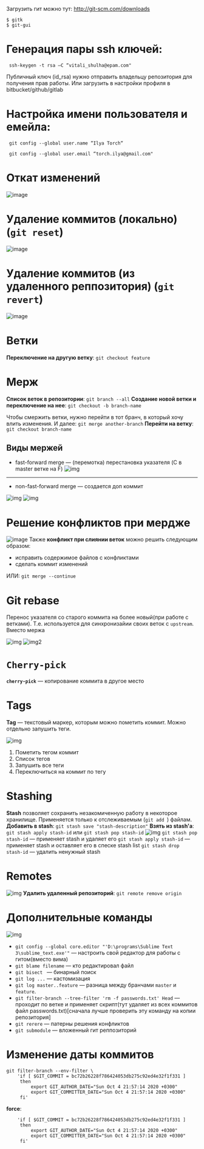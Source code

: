 Загрузить гит можно тут: http://git-scm.com/downloads
```git
$ gitk
$ git-gui
```
# Генерация пары ssh ключей:

     ssh-keygen -t rsa –C “vitali_shulha@epam.com"

Публичный ключ (id_rsa) нужно отправить владельцу репозитория для получения прав работы. Или загрузить в настройки профиля в bitbucket/github/gitlab

# Настройка имени пользователя и емейла:

     git config --global user.name “Ilya Torch“

     git config --global user.email “torch.ilya@gmail.com"

# Откат изменений
![image](https://sun9-74.userapi.com/xu99LVU67T3FrB_isys4kU0Z8nD9PTaxtJ4m6A/6ALmxoaetus.jpg)

# Удаление коммитов (локально) (`git reset`)
![image](https://sun9-42.userapi.com/qa5DThqIm5ketQZP0KIPhnWbwTHlBELkqCjCUQ/rRWzWUH00i8.jpg)

# Удаление коммитов (из удаленного реппозитория) (`git revert`)

![image](https://sun9-9.userapi.com/a1XTkZj3ZrrwvQGDhhGKGzVO2Ft38YZfYxMOww/K9cjV3AUxq0.jpg)

# Ветки
**Переключение на другую ветку**:
`git checkout feature`

# Мерж
**Cписок веток в репозитории**: `git branch --all`
**Создание новой ветки и переключение на нее**: `git checkout -b branch-name`

Чтобы смержить ветки, нужно перейти в тот бранч, в который хочу влить изменения. И далее: `git merge another-branch`
**Перейти на ветку**: `git checkout branch-name`
## Виды мержей
* fast-forward merge — (перемотка) перестановка указателя (C в master ветке на F)
![img](https://sun9-41.userapi.com/HAPKQjcNrkAvt1mIkzDTnReKD-YD3aGJT_KBqw/GyKvWQ12wCM.jpg)
---
* non-fast-forward merge — создается доп коммит

![img](https://sun9-52.userapi.com/ZUBEG5c0-SKC56XXgF_PHbn-hi29mI1KVCl0-A/tG5D1-aVhMo.jpg)
![img](https://sun9-40.userapi.com/2UXZa6HTvnOPouMEnzYHe23Z7FOo2RyfuagnyQ/3tzFXfprKsA.jpg)
# Решение конфликтов при мердже
![image](https://sun9-53.userapi.com/oqgd3EJO720kBiclEz4Kd_-MDuZAW-LNsLhsxg/I7XqnTwlB4E.jpg)
Также **конфликт при слиянии веток** можно решить следующим образом:
 * исправить содержимое файлов с конфликтами
 * сделать коммит изменений

ИЛИ: `git merge --continue`
# Git rebase
Перенос указателя со старого коммита на более новый(при работе с ветками). Т.е. используется для синхронизайии своих веток с `upstream`. Вместо мержа

![img](https://sun9-38.userapi.com/s2Hd0GK5Fl2-aSZ_h59OBX20kJou2pdoKdtKeg/8GJziciFkwM.jpg)
![img2](https://sun9-43.userapi.com/caBRj3kAQlHl0Z1MznILehvbo5TFlniI0acrLA/r9pCumHBOl4.jpg)

# `Cherry-pick`
**`cherry-pick`** — копирование коммита в другое место

# Tags
**Tag** — текстовый маркер, которым можно пометить коммит.
Можно отдельно запушить теги.

![img](https://sun9-26.userapi.com/-ARUwKpkc1DeItn-z3ywWwtszMzyPOIAyiJ5mw/1ICeb5ycZkg.jpg)
1. Пометить тегом коммит
2. Список тегов
3. Запушить все теги
4. Переключиться на коммит по тегу

# Stashing
**Stash** позволяет сохранить незакомиченную работу в некоторое хранилище. Применяется только к отслеживаемым (`git add `) файлам.
**Добавить в stash**:
`git stash save "stash-description"`
**Взять из stash'a**:
`git stash apply stash-id` или `git stash pop stash-id`
![img](https://sun9-29.userapi.com/hnrYFk0qcSdVaFVsEzeumjUKibbXbExxcQ3xyw/OanOhD38KH4.jpg)
`git stash pop stash-id` — применяет stash и удаляет его
`git stash apply stash-id` — применяет stash и оставляет его в спеске stash list
`git stash drop stash-id` — удалить ненужный stash

# Remotes
![img](https://sun9-24.userapi.com/Yo0ukYnj0VZpVPDA1HigRVAVkzfrLH_5cUcDBg/JwFZW7ZJXiw.jpg)
**Удалить удаленный репозиторий**: `git remote remove origin`

# Дополнительные команды
![img](https://sun9-21.userapi.com/iQHanDrIg_8Wtlg1pHzLab40vZRvRXZ79_tlNA/8M5kldG6918.jpg)
* `git config --global core.editor "'D:\programs\Sublime Text 3\sublime_text.exe'"` — настроить свой редактор для работы с гитом(вместо вима)
* `git blame filename` — кто редактировал файл
* `git bisect ` — бинарный поиск
* `git log ...` — кастомизация
* `git log master..feature` — разница между бранчами `master` и `feature`. 
* `git filter-branch --tree-filter 'rm -f passwords.txt' Head` — проходит по ветке и применяет скрипт(тут удаляет из всех коммитов файл passwords.txt)[сначала лучше проверить эту команду на копии репозитория]
* `git rerere` — патерны решения конфликтов
* `git submodule` — вложенный гит реппозиторий

# Изменение даты коммитов
```
git filter-branch --env-filter \
    'if [ $GIT_COMMIT = bc72b26228f786424053db275c92ed4e32f1f331 ]
     then
         export GIT_AUTHOR_DATE="Sun Oct 4 21:57:14 2020 +0300"
         export GIT_COMMITTER_DATE="Sun Oct 4 21:57:14 2020 +0300"
     fi'
```

**force**:
```git filter-branch -f --env-filter \
    'if [ $GIT_COMMIT = bc72b26228f786424053db275c92ed4e32f1f331 ]
     then
         export GIT_AUTHOR_DATE="Sun Oct 4 21:57:14 2020 +0300"
         export GIT_COMMITTER_DATE="Sun Oct 4 21:57:14 2020 +0300"
     fi'
```

